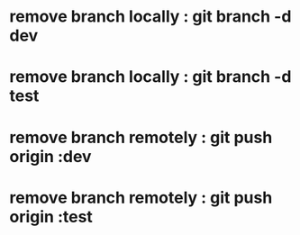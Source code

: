 # remove branch locally : git branch -d dev
# remove branch locally : git branch -d test

# remove branch remotely : git push origin :dev
# remove branch remotely : git push origin :test
